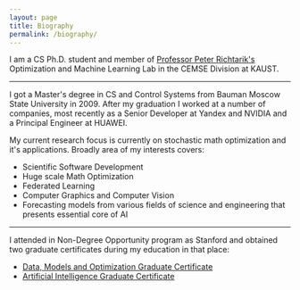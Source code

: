 ```yaml
---
layout: page
title: Biography
permalink: /biography/
---
```



I am a CS Ph.D. student and member of [Professor Peter Richtarik's](https://richtarik.org/) Optimization and Machine Learning Lab in the CEMSE Division at KAUST.

---

I got a Master's degree in CS and Control Systems from Bauman Moscow State University in 2009.
After my graduation I worked at a number of companies, most recently as a Senior Developer at Yandex and NVIDIA and a Principal Engineer at HUAWEI.

My current research focus is currently on stochastic math optimization and it's applications. Broadly area of my interests covers:

* Scientific Software Development
* Huge scale Math Optimization
* Federated Learning
* Computer Graphics and Computer Vision
* Forecasting models from various fields of science and engineering that presents essential core of AI

---

I attended in Non-Degree Opportunity program as Stanford and obtained two graduate certificates during my education in that place:

* [Data, Models and Optimization Graduate Certificate](https://online.stanford.edu/programs/data-models-and-optimization-graduate-certificate)
* [Artificial Intelligence Graduate Certificate](https://online.stanford.edu/programs/artificial-intelligence-graduate-certificate)
